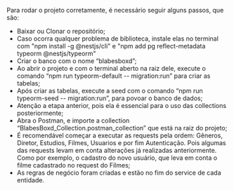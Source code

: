 Para rodar o projeto corretamente, é necessário seguir alguns passos, que são:
- Baixar ou Clonar o repositório;
- Caso ocorra qualquer problema de biblioteca, instale elas no terminal com "npm install -g @nestjs/cli" e "npm add pg reflect-metadata typeorm @nestjs/typeorm"
- Criar o banco com o nome “blabesboxd”;
- Ao abrir o projeto e com o terminal aberto na raiz dele, execute o comando “npm run typeorm-default -- migration:run” para criar as tabelas;
- Após criar as tabelas, execute a seed com o comando “npm run typeorm-seed -- migration:run”, para povoar o banco de dados;
- Atenção a etapa anterior, pois ela é essencial para o uso das collections posteriormente;
- Abra o Postman, e importe a collection “BlabesBoxd_Collection.postman_collection” que está na raiz do projeto;
- É recomendável começar a executar as requests pela ordem: Gêneros, Diretor, Estudios, Filmes, Usuarios e por fim Autenticação. Pois algumas das requests levam em conta alterações já realizadas anteriormente. Como por exemplo, o cadastro do novo usuário, que leva em conta o filme cadastrado no request do Filmes;
- As regras de negócio foram criadas e estão no fim do service de cada entidade.


